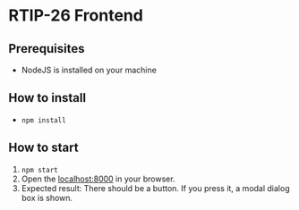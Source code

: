# RTIP-26 Frontend

## Prerequisites

* NodeJS is installed on your machine

## How to install

* `npm install`

## How to start

1. `npm start`
2. Open the [localhost:8000](http://localhost:8000/) in your browser.
3. Expected result: There should be a button. If you press it, a modal dialog box is shown.
